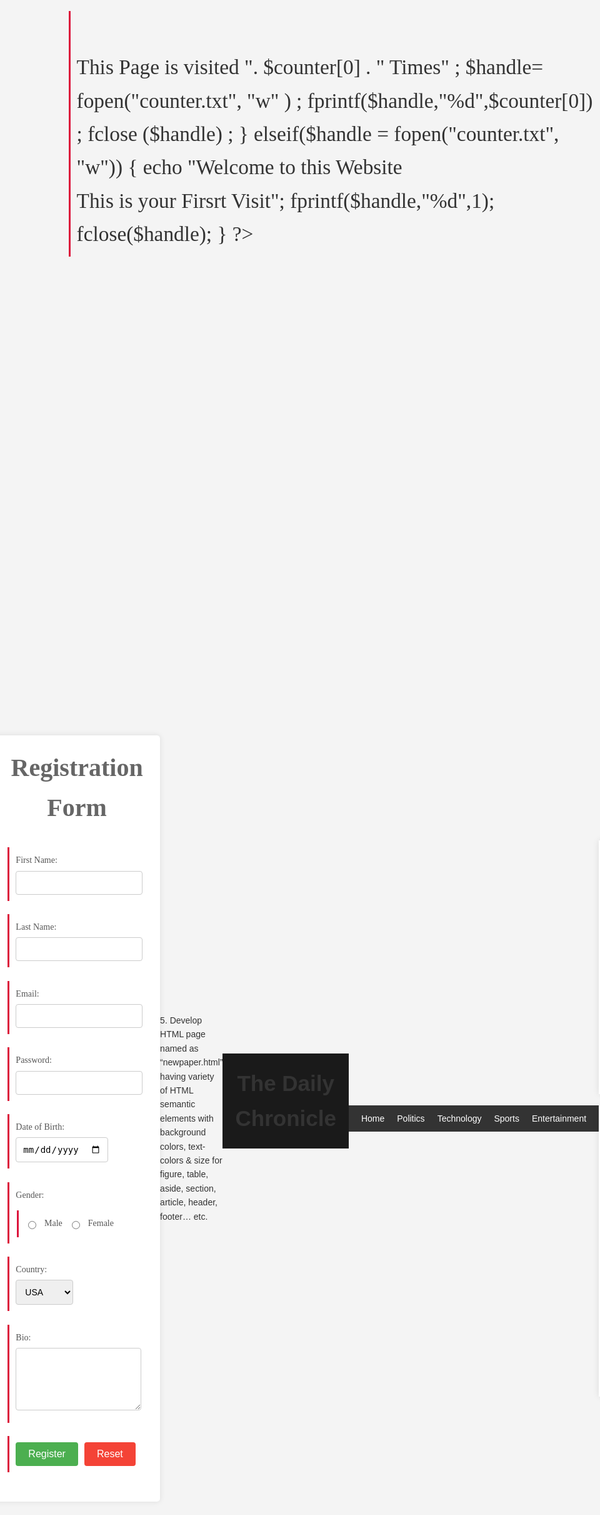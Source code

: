 1.....

<!DOCTYPE html>
<html lang="en">
<head>
<meta charset="UTF-8">
<meta name="viewport" content="width=device-width, initial-scale=1.0">
<title>My First Web Page</title>
</head>
<body>
<marquee>Basic HTML Tags</marquee>
<h1>Heading 1</h1>
<h2>Heading 2</h2>
<h3>Heading 3</h3>
<h4>Heading 4</h4>
<h5>Heading 5</h5>
<h6>Heading 6</h6>
<p>This is a paragraph.</p>
<hr>
<p>This is a paragraph with a <br> line break.</p>
<blockquote>
"This is a block quote."
</blockquote>
<pre>
This is a pre-formatted text.
</pre>
<strong>This is a strong text.</strong>
<p>This is <b>bold</b> text.</p>
<p>This is <i>italicized</i> text.</p>
<p>This is <u>underlined</u> text.</p>
<p>This is <sup>superscript</sup> text.</p>
<p>This is <sub>subscript</sub> text.</p>
</body>
</html>OR
<!DOCTYPE html>
<html lang="en">
<head>
<meta charset="UTF-8">
<meta name="viewport" content="width=device-width, initial-scale=1.0">
<title>My First Web Page</title>
<!-- <style>
body {
font-family: Arial, sans-serif;
line-height: 1.6;
margin: 0;
padding: 20px;
}
</style> -->
<link rel="stylesheet" href="style.css">
</head>
<body>
<marquee>Basic HTML Tags</marquee>
<h1>This is Heading 1</h1>
<h2>This is Heading 2</h2>
<h3>This is Heading 3</h3>
<h4>This is Heading 4</h4>
<h5>This is Heading 5</h5>
<h6>This is Heading 6</h6>
<p>This is a paragraph. It demonstrates the use of the paragraph tag in HTML.
Paragraphs are used to group related content together.</p>
<hr>
<p>This is another paragraph.<br>This text appears on a new line due to the line
break tag.</p>
<blockquote>
This is a block quote. It's often used to highlight quoted text from another source.
</blockquote>
<pre>
This is preformatted text.
It preserves both spaces and
line breaks, making it useful
for displaying code or ASCII art.
</pre>
<p>
Here are examples of logical styles:<br>
<b>Bold text</b><br>
<i>Italic text</i><br>
<u>Underlined text</u><br>
<strong>Strong text</strong><br><em>Emphasized text</em><br>
Text with <sub>subscript</sub> and <sup>superscript</sup>
</p>
</body>
</html>2.Develop the HTML page named as “Table.html” to display your class time table.
a) Provide the title as Time Table with table header and table footer, row-span
and col-span etc.
b) Provide various colour options to the cells (Highlight the lab hours and elective
hours with different colours.)
c) Provide colour options for rows.
<!DOCTYPE html>
<html>
<head>
<title>Time Table</title>
<style>
body {
font-family: Arial, sans-serif;
line-height: 1.6;
margin: 0;
padding: 20px;
}
table {
width: 100%;
}
th, td {
border: 1px solid #ddd;
padding: 8px;
text-align: center;
}
th {
background-color: #f2f2f2;
}
.lab-hours {
background-color: #ffcccb;
}
.elective-hours {
background-color: #90ee90;
}
.lunch {
background-color: #ffd700;
}
.odd-row {
background-color: #f8f8f8;
}
tfoot {
background-color: #e6e6e6;
font-weight: bold;
}
</style>
</head>
<body>
<table><thead>
<tr>
<th colspan="7">Class Time Table</th>
</tr>
<tr>
<th>Time</th>
<th>Monday</th>
<th>Tuesday</th>
<th>Wednesday</th>
<th>Thursday</th>
<th>Friday</th>
<th>Saturday</th>
</tr>
</thead>
<tbody>
<tr>
<td>9:00 - 10:00</td>
<td>UNIX</td>
<td>SE</td>
<td>CN</td>
<td>TC</td>
<td>WP</td>
<td rowspan="6">No Classes</td>
</tr>
<tr class="odd-row">
<td>10:00 - 11:00</td>
<td>SE</td>
<td>UNIX</td>
<td>TC</td>
<td class="elective-hours">UNIX</td>
<td class="elective-hours">RM</td>
</tr>
<tr>
<td>11:00 - 12:00</td>
<td class="lab-hours" colspan="2">CN LAB</td>
<td class="lab-hours" colspan="2">WP LAB</td>
<td class="lab-hours">RM</td>
</tr>
<tr class="odd-row">
<td>12:00 - 13:00</td>
<td class="lunch" colspan="5">Lunch Break</td>
</tr>
<tr>
<td>13:00 - 14:00</td>
<td>TC</td>
<td>UNIX</td>
<td>SE</td>
<td>CN</td>
<td>WP</td></tr>
<tr class="odd-row">
<td>14:00 - 15:00</td>
<td class="elective-hours">UNIX</td>
<td class="elective-hours">RM</td>
<td class="lab-hours" colspan="3">WP LAB</td>
</tr>
</tbody>
<tfoot>
<tr>
<td colspan="7">* Lab hours are highlighted in pink, elective hours in light
green</td>
</tr>
</tfoot>
</table>
</body>
</html>OR
<!DOCTYPE html>
<head>
<title>Time Table</title>
<style>
body {
font-family: Arial, sans-serif;
}
table {
width: 80%;
margin: 20px auto;
border-collapse: collapse;
}
th,
td {
border: 1px solid #ddd;
padding: 8px;
text-align: center;
}
th {
background-color: #f4f4f4;
color: #333;
}
tr:nth-child(even) {
background-color: #f9f9f9;
}
tr:nth-child(odd) {
background-color: #e6f7ff;
}
.lab-hour {
background-color: #ffcccc;
}
.elective-hour {
background-color: #ccffcc;
}
.highlight {
font-weight: bold;
color: #d63384;
}
tfoot {
background-color: #e0e0e0;
font-weight: bold;
}
</style>
</head>
<body>
<h1 style="text-align: center;">Time Table</h1>
<table>
<thead><tr>
<th>Day/Time</th>
<th>9:00 - 10:00</th>
<th>10:00 - 11:00</th>
<th>11:00 - 12:00</th>
<th>12:00 - 1:00</th>
<th>Lunch Break</th>
<th>2:00 - 3:00</th>
<th>3:00 - 4:00</th>
</tr>
</thead>
<tbody>
<tr>
<td>Monday</td>
<td>UNIX</td>
<td>SE</td>
<td class="lab-hour">CN Lab</td>
<td>Elective-RM</td>
<td rowspan="5" class="highlight">Break</td>
<td class="elective-hour">CN</td>
<td>TC</td>
</tr>
<tr>
<td>Tuesday</td>
<td class="elective-hour">Elective-RM</td>
<td>UNIX</td>
<td>SE</td>
<td class="lab-hour">CN Lab</td>
<td>CN</td>
<td>RM</td>
</tr>
<tr>
<td>Wednesday</td>
<td>UNIX</td>
<td class="lab-hour">WP Lab</td>
<td>SE</td>
<td>TC</td>
<td>SN</td>
<td class="elective-hour">Elective-RM</td>
</tr>
<tr>
<td>Thursday</td>
<td>TC</td>
<td>CN</td>
<td>UNIX</td>
<td class="elective-hour">Elective-RM</td>
<td>SE</td>
<td>SE</td>
</tr><tr>
<td>Friday</td>
<td class="lab-hour">WP Lab</td>
<td>SE</td>
<td>UNIX</td>
<td>CN</td>
<td class="elective-hour">Elective-RM</td>
<td>TC</td>
</tr>
</tbody>
<tfoot>
<tr>
<td colspan="8">End of Timetable</td>
</tr>
</tfoot>
</table>
</body>
</html>3. Develop an external style sheet named as “style.css” and provide different
styles for h2, h3, hr, p, div, span, time, img & a tags. Apply different CSS selectors
for tags and demonstrate the significance of each.
3.html
<!DOCTYPE html>
<html lang="en">
<head>
<meta charset="UTF-8">
<meta name="viewport" content="width=device-width, initial-scale=1.0">
<title>Sample Styled Page (No Div)</title>
<link rel="stylesheet" href="style.css">
</head>
<body>
<main id="main-content">
<h2>Welcome to Our Styled Page</h2>
<p>This is a paragraph right after an h2. It demonstrates the adjacent sibling
selector.</p>
<h3>Hover over me!</h3>
<hr>
<p lang="en">This paragraph has a lang attribute, demonstrating the attribute
selector.</p>
<p>Here's a <span class="highlight">highlighted</span> word using the class
selector.</p>
<section>
<p>This paragraph is inside a section, showing the descendant selector.</p>
<span>This span is a direct child of the section.</span>
</section>
<p>The current date and time: <time datetime="2024-08-15">August 15,
2024</time></p>
<p>Notice how the first letter of each paragraph is styled differently.</p>
<article class="special">
<p>This paragraph is inside an article with class="special".</p>
</article>
<img src="https://rymec.edu.in/wp-content/uploads/2023/03/baim5.png"
alt="A placeholder image">
<p>Check out this <a href="https://rymec.edu.in/">link</a> to see different
link states.</p>
</main>
</body>
</html>style.css
/* Element Selector */
h2 {
color: #2c3e50;
font-family: 'Arial', sans-serif;
border-bottom: 2px solid #3498db;
padding-bottom: 10px;
}
/* Element Selector with Pseudo-class */
h3:hover {
color: #e74c3c;
cursor: pointer;
transition: color 0.3s ease;
}
/* Element Selector */
hr {
border: 0;
height: 1px;
background-image: linear-gradient(to right, rgba(0, 0, 0, 0), rgba(0, 0, 0, 0.75), rgba(0,
0, 0, 0));
}
/* Element Selector with Attribute */
p[lang] {
font-style: italic;
}
/* Class Selector */
.highlight {
background-color: #f1c40f;
padding: 5px;
}
/* ID Selector */
#main-content {
max-width: 800px;
margin: 0 auto;
padding: 20px;
background-color: #ecf0f1;
}
/* Descendant Selector */
div p {
line-height: 1.6;
margin-bottom: 15px;
}
/* Child Selector */
div > span {
font-weight: bold;
color: #16a085;
}
/* Adjacent Sibling Selector */
h2 + p {font-size: 1.1em;
color: #7f8c8d;
}
/* Attribute Selector */
time[datetime] {
color: #8e44ad;
font-weight: bold;
}
/* Pseudo-element Selector */
p::first-letter {
font-size: 1.5em;
font-weight: bold;
color: #c0392b;
}
/* Multiple Selectors */
img, a {
border: 1px solid #bdc3c7;
padding: 5px;
}
/* Pseudo-class Selector for Links */
a:link, a:visited {
color: #3498db;
text-decoration: none;
}
a:hover, a:active {
color: #e74c3c;
text-decoration: underline;
}
/* Attribute Selector for Images */
img[alt] {
max-width: 100%;
height: auto;
}
/* Combining Selectors */
div.special p {
text-indent: 20px;
color: #27ae60;
}OR
<!DOCTYPE html>
<html lang="en">
<head>
<meta charset="UTF-8">
<meta name="viewport" content="width=device-width, initial-scale=1.0">
<title>Styled HTML Elements</title>
<link rel="stylesheet" href="style.css">
</head>
<body>
<h2>This is an H2 Heading</h2>
<h3>This is an H3 Heading</h3>
<hr>
<p>This is a paragraph with some <span>highlighted text</span> using a span
element.</p>
<div>
<p>This paragraph is inside a div element with a background color and
padding.</p>
</div>
<time datetime="2024-11-17">November 17, 2024</time>
<p>
Here is an image example:
<img src="https://rymec.edu.in/wp-content/uploads/2023/03/baim5.png"
alt="A RYMEC image">
</p>
<p>
Visit my <a href="https://rymec.edu.in">website</a> for more information.
</p>
</body>
</html>style.css
h2 {
color: blue;
font-size: 24px;
}
h3 {
color: green;
}
hr {
border: 2px solid red;
}
p {
font-size: 18px;
}
div {
background-color: #f0f0f0;
padding: 10px;
}
span {
color: red;
}
time {
font-style: italic;
}
img {
width: 100px;
height: 100px;
}
a {
text-decoration: none;
color: purple;
}4. Develop HTML page named as “registration.html” having variety of HTML input
elements with background colors, table for alignment & provide font colors & size
using CSS styles.
<!DOCTYPE html>
<head>
<title>Registration Form</title>
<style>
body {
font-family: Arial, sans-serif;
background-color: #f0f4f8;
margin: 0;
padding: 20px;
display: flex;
justify-content: center;
align-items: center;
min-height: 100vh;
}
.container {
width: 100%;
max-width: 600px;
background-color: #fff;
padding: 20px;
border-radius: 8px;
box-shadow: 0 0 10px rgba(0, 0, 0, 0.1);
display: flex;
flex-direction: column;
gap: 20px;
}
h2 {
text-align: center;
color: #333;
margin: 0;
}
.form-group {
display: flex;
flex-direction: column;
gap: 5px;
margin-bottom: 10px;
}
label {
font-size: 14px;
color: #555;
}
input[type="text"],
input[type="email"],
input[type="password"],
input[type="date"],
select,
textarea {padding: 10px;
border: 1px solid #ccc;
border-radius: 4px;
font-size: 14px;
}
.gender-options {
display: flex;
gap: 10px;
align-items: center;
}
input[type="submit"],
input[type="reset"] {
padding: 10px 20px;
border: none;
border-radius: 4px;
cursor: pointer;
font-size: 16px;
flex: 1;
}
.button-group {
display: flex;
gap: 10px;
justify-content: center;
}
input[type="submit"] {
background-color: #4CAF50;
color: white;
}
input[type="reset"] {
background-color: #f44336;
color: white;
}
.form-group textarea {
margin-bottom: 10px;
}
</style>
</head>
<body>
<div class="container">
<h2>Registration Form</h2>
<form action="#" method="post">
<div class="form-group">
<label for="firstName">First Name:</label>
<input type="text" id="firstName" name="firstName" required>
</div>
<div class="form-group">
<label for="lastName">Last Name:</label>
<input type="text" id="lastName" name="lastName" required>
</div><div class="form-group">
<label for="email">Email:</label>
<input type="email" id="email" name="email" required>
</div>
<div class="form-group">
<label for="password">Password:</label>
<input type="password" id="password" name="password" required>
</div>
<div class="form-group">
<label for="dob">Date of Birth:</label>
<input type="date" id="dob" name="dob">
</div>
<div class="form-group">
<label>Gender:</label>
<div class="gender-options">
<input type="radio" id="male" name="gender" value="male">
<label for="male">Male</label>
<input type="radio" id="female" name="gender" value="female">
<label for="female">Female</label>
</div>
</div>
<div class="form-group">
<label for="country">Country:</label>
<select id="country" name="country">
<option value="usa">USA</option>
<option value="canada">Canada</option>
<option value="uk">UK</option>
<option value="india">India</option>
</select>
</div>
<div class="form-group">
<label for="bio">Bio:</label>
<textarea id="bio" name="bio" rows="4"></textarea>
</div>
<div class="button-group">
<input type="submit" value="Register">
<input type="reset" value="Reset">
</div>
</form>
</div></body> </html>5. Develop HTML page named as “newpaper.html” having variety of HTML
semantic elements with background colors, text-colors & size for figure, table,
aside, section, article, header, footer… etc.
<!DOCTYPE html>
<html lang="en">
<head>
<meta charset="UTF-8">
<meta name="viewport" content="width=device-width, initial-scale=1.0">
<title>The Daily Chronicle</title>
<style>
body {
font-family: 'Georgia', serif;
line-height: 1.6;
color: #333;
max-width: 1200px;
margin: 0 auto;
padding: 20px;
background-color: #f4f4f4;
}
header {
background-color: #1a1a1a;
color: #fff;
padding: 20px;
text-align: center;
}
header h1 {
margin: 0;
font-size: 2.5em;
}
nav {
background-color: #333;
color: #fff;
padding: 10px;
}
nav ul {
list-style-type: none;
padding: 0;
margin: 0;
display: flex;
justify-content: center;
}
nav ul li {
margin: 0 10px;
}
nav ul li a {
color: #fff;
text-decoration: none;
}
main {display: flex;
margin-top: 20px;
}
section {
flex: 2;
margin-right: 20px;
}
article {
background-color: #fff;
padding: 20px;
margin-bottom: 20px;
box-shadow: 0 0 10px rgba(0,0,0,0.1);
}
article h2 {
color: #1a1a1a;
font-size: 1.8em;
}
aside {
flex: 1;
background-color: #e6e6e6;
padding: 20px;
box-shadow: 0 0 10px rgba(0,0,0,0.1);
}
figure {
margin: 0;
text-align: center;
}
figure img {
max-width: 100%;
height: auto;
}
figcaption {
font-style: italic;
color: #666;
font-size: 0.9em;
}
table {
width: 100%;
border-collapse: collapse;
margin-bottom: 20px;
}
th, td {
border: 1px solid #ddd;
padding: 10px;
text-align: left;
}
th {
background-color: #f2f2f2;
}footer {
background-color: #1a1a1a;
color: #fff;
text-align: center;
padding: 10px;
margin-top: 20px;
}
</style>
</head>
<body>
<header>
<h1>The Daily Chronicle</h1>
</header>
<nav>
<ul>
<li><a href="#">Home</a></li>
<li><a href="#">Politics</a></li>
<li><a href="#">Technology</a></li>
<li><a href="#">Sports</a></li>
<li><a href="#">Entertainment</a></li>
</ul>
</nav>
<main>
<section>
<article>
<h2>Breaking News: Major Technological Breakthrough</h2>
<p>Scientists have announced a groundbreaking discovery in the field of
quantum computing, potentially revolutionizing the tech industry.</p>
<figure>
<img src="https://rymec.edu.in/wp-content/uploads/2023/03/baim5.png"
alt="RYMEC image">
<figcaption>RYMEC</figcaption>
</figure>
</article>
<article>
<h2>Local Sports Team Wins Championship</h2>
<p>In a thrilling match, our local team secured victory in the national
championship, bringing pride to our
city.</p>
<table>
<tr>
<th>Team</th>
<th>Score</th>
</tr>
<tr><td>Local Heroes</td>
<td>3</td>
</tr>
<tr>
<td>Visiting Challengers</td>
<td>2</td>
</tr>
</table>
</article>
</section>
<aside>
<h3>Weather Update</h3>
<p>Expect sunny skies with a high of 75°F (24°C) today.</p>
<h3>Upcoming Events</h3>
<ul>
<li>City Festival - This Weekend</li>
<li>Tech Conference - Next Month</li>
<li>Charity Run - In Two Weeks</li>
</ul>
</aside>
</main>
<footer>
<p>&copy; 2024 The Daily Chronicle. All rights reserved.</p>
</footer>
</body>
</html>6. Apply HTML, CSS and JavaScript to design a simple calculator to perform the
following operations: sum, product, difference, remainder, quotient, power,
square-root and square.
<!DOCTYPE html>
<html lang="en">
<head>
<meta charset="UTF-8">
<meta name="viewport" content="width=device-width, initial-scale=1.0">
<title>Simple Calculator</title>
<style>
body {
font-family: Arial, sans-serif;
display: flex;
justify-content: center;
align-items: center;
height: 100vh;
margin: 0;
background-color: #f0f0f0;
}
.calculator {
background-color: #fff;
border-radius: 8px;
box-shadow: 0 0 10px rgba(0,0,0,0.1);
padding: 20px;
width: 300px;
}
#display {
width: 100%;
height: 40px;
font-size: 1.5em;
text-align: right;
margin-bottom: 10px;
padding: 5px;
box-sizing: border-box;
}
.buttons {
display: grid;
grid-template-columns: repeat(4, 1fr);
gap: 10px;
}
button {
padding: 10px;
font-size: 1.2em;
border: none;
background-color: #e0e0e0;
cursor: pointer;
border-radius: 4px;
}button:hover {
background-color: #d0d0d0;
}
.operator {
background-color: #f0a030;
color: white;
}
.operator:hover {
background-color: #e09020;
}
</style>
</head>
<body>
<div class="calculator">
<input type="text" id="display" readonly>
<div class="buttons">
<button onclick="appendToDisplay('7')">7</button>
<button onclick="appendToDisplay('8')">8</button>
<button onclick="appendToDisplay('9')">9</button>
<button class="operator" onclick="setOperation('+')">&plus;</button>
<button onclick="appendToDisplay('4')">4</button>
<button onclick="appendToDisplay('5')">5</button>
<button onclick="appendToDisplay('6')">6</button>
<button class="operator" onclick="setOperation('-')">&minus;</button>
<button onclick="appendToDisplay('1')">1</button>
<button onclick="appendToDisplay('2')">2</button>
<button onclick="appendToDisplay('3')">3</button>
<button class="operator" onclick="setOperation('*')">&times;</button>
<button onclick="appendToDisplay('0')">0</button>
<button onclick="appendToDisplay('.')">.</button>
<button class="operator" onclick="calculate()">&equals;</button>
<button class="operator" onclick="setOperation('/')">&divide;</button>
<button class="operator" onclick="setOperation('%')">%</button>
<button class="operator" onclick="setOperation('^')">x<sup>y</sup></button>
<button class="operator" onclick="squareRoot()">√</button>
<button class="operator" onclick="square()">x<sup>2</sup></button>
<button onclick="clearDisplay()">C</button>
</div>
</div>
<script>
let display = document.getElementById('display');
let currentValue = '';
let operation = '';
let previousValue = '';
function appendToDisplay(value) {
currentValue += value;
display.value = currentValue;
}
function clearDisplay() {currentValue = '';
operation = '';
previousValue = '';
display.value = '';
}
function setOperation(op) {
if (currentValue !== '') {
if (previousValue !== '') {
calculate();
}
operation = op;
previousValue = currentValue;
currentValue = '';
}
}
function calculate() {
if (previousValue !== '' && currentValue !== '') {
let result;
const prev = parseFloat(previousValue);
const current = parseFloat(currentValue);
switch(operation) {
case '+':
result = prev + current;
break;
case '-':
result = prev - current;
break;
case '*':
result = prev * current;
break;
case '/':
result = prev / current;
break;
case '%':
result = prev % current;
break;
case '^':
result = Math.pow(prev, current);
break;
}
display.value = result;
previousValue = result.toString();
currentValue = '';
operation = '';
}
}
function squareRoot() {if (currentValue !== '') {
const result = Math.sqrt(parseFloat(currentValue));
display.value = result;
currentValue = result.toString();
}
}
function square() {
if (currentValue !== '') {
const result = Math.pow(parseFloat(currentValue), 2);
display.value = result;
currentValue = result.toString();
}
}
</script>
</body>
</html>7. Develop JavaScript program (with HTML/CSS) for:
a) Converting JSON text to JavaScript Object.
b) Convert JSON results into a date.
c) Converting From JSON To CSV and CSV to JSON.
d) Create hash from string using crypto.createHash() method.
<!DOCTYPE html>
<html lang="en">
<head>
<meta charset="UTF-8">
<meta name="viewport" content="width=device-width, initial-scale=1.0">
<title>JSON/CSV Converter and Hash Generator</title>
<script src="https://cdnjs.cloudflare.com/ajax/libs/crypto-js/4.1.1/cryptojs.min.js"></script>
<style>
body {
font-family: Arial, sans-serif;
line-height: 1.6;
margin: 0;
padding: 20px;
background-color: #f4f4f4;
}
.container {
max-width: 800px;
margin: auto;
background: white;
padding: 20px;
border-radius: 5px;
box-shadow: 0 0 10px rgba(0,0,0,0.1);
}
h1 {
color: #333;
}
textarea {
width: 100%;
height: 100px;
margin-bottom: 10px;
}
button {
background-color: #4CAF50;
color: white;
padding: 10px 15px;
border: none;
border-radius: 4px;
cursor: pointer;
margin-right: 10px;
}
button:hover {
background-color: #45a049;}
#result {
margin-top: 20px;
padding: 10px;
background-color: #e7e7e7;
border-radius: 4px;
}
</style>
</head>
<body>
<div class="container">
<h1>JSON/CSV Converter and Hash Generator</h1>
<h2>a) Convert JSON to JavaScript Object</h2>
<textarea id="jsonInput" placeholder="Enter JSON here"></textarea>
<button onclick="convertJsonToObject()">Convert to Object</button>
<h2>b) Convert JSON to Date</h2>
<textarea id="jsonDateInput" placeholder='Enter JSON date string (e.g., {"date":
"2023-05-15T12:00:00Z"})'></textarea>
<button onclick="convertJsonToDate()">Convert to Date</button>
<h2>c) Convert JSON to CSV and CSV to JSON</h2>
<textarea id="dataInput" placeholder="Enter JSON or CSV here"></textarea>
<button onclick="convertJsonToCsv()">JSON to CSV</button>
<button onclick="convertCsvToJson()">CSV to JSON</button>
<h2>d) Create Hash from String</h2>
<textarea id="hashInput" placeholder="Enter string to hash"></textarea>
<button onclick="createHash()">Generate Hash</button>
<div id="result"></div>
</div>
<script>
function convertJsonToObject() {
try {
const jsonInput = document.getElementById('jsonInput').value;
const jsObject = JSON.parse(jsonInput);
document.getElementById('result').innerText = 'Converted Object: ' +
JSON.stringify(jsObject, null, 2);
} catch (error) {
document.getElementById('result').innerText = 'Error: ' + error.message;
}
}
function convertJsonToDate() {
try {
const jsonInput = document.getElementById('jsonDateInput').value;const jsObject = JSON.parse(jsonInput);
const date = new Date(jsObject.date);
document.getElementById('result').innerText = 'Converted Date: ' +
date.toString();
} catch (error) {
document.getElementById('result').innerText = 'Error: ' + error.message;
}
}
function convertJsonToCsv() {
try {
const jsonInput = document.getElementById('dataInput').value;
const jsObject = JSON.parse(jsonInput);
const headers = Object.keys(jsObject[0]);
const csvRows = [
headers.join(','),
...jsObject.map(row => headers.map(fieldName =>
JSON.stringify(row[fieldName])).join(','))
];
const csvString = csvRows.join('\n');
document.getElementById('result').innerText = 'Converted CSV:\n' + csvString;
} catch (error) {
document.getElementById('result').innerText = 'Error: ' + error.message;
}
}
function convertCsvToJson() {
try {
const csvInput = document.getElementById('dataInput').value;
const lines = csvInput.split('\n');
const headers = lines[0].split(',');
const jsonArray = lines.slice(1).map(line => {
const values = line.split(',');
return headers.reduce((obj, header, index) => {
obj[header] = values[index];
return obj;
}, {});
});
document.getElementById('result').innerText = 'Converted JSON:\n' +
JSON.stringify(jsonArray, null, 2);
} catch (error) {
document.getElementById('result').innerText = 'Error: ' + error.message;
}
}
function createHash() {
try {
const input = document.getElementById('hashInput').value;
const hash = CryptoJS.SHA256(input);document.getElementById('result').innerText = 'Generated Hash (SHA-256): ' +
hash;
} catch (error) {
document.getElementById('result').innerText = 'Error: ' + error.message;
}
}
</script>
</body>
</html>8a. Develop a PHP program (with HTML/CSS) to keep track of the number of
visitors visiting the web page and to display this count of visitors, with relevant
headings.
<!DOCTYPE html>
<html> <head> <title> Visitors Count </title></head>
<body bgcolor = "#99CC99">
<div style="position:absolute; top: 200px; left: 100px;
font-size:25pt; font-family: 'Trebuchet MS';">
<?php
if($handle=@fopen("counter.txt","r"))
{
$counter=fscanf($handle,"%d");
fclose($handle);
$counter[0]++;
echo" This is the program to keep track the number of visits for this webpage";
echo" <br /><br /> This Page is visited ". $counter[0] . " Times" ;
$handle= fopen("counter.txt", "w" ) ;
fprintf($handle,"%d",$counter[0]) ;
fclose ($handle) ;
}
elseif($handle = fopen("counter.txt", "w"))
{
echo "Welcome to this Website <br /> This is your Firsrt Visit";
fprintf($handle,"%d",1);
fclose($handle);
}
?>
</div>
<h1> Welcome to CSE </h1>
</body>
</html>8b. Develop a PHP program (with HTML/CSS) to sort the student records which
are stored in the database using selection sort.
<!DOCTYPE html>
<html> <head> <title> Pattern Matching </title>
<style>
table, td, th
{
border: 1px solid red;
text-align: center;
background-color:lightyellow;
border-collapse:collapse;
width: 30%;
padding: 8px;
}
div
{
float: left;
padding: 10px;
margin-left: 1%;
margin-top: 5%;
border-left-style: outset;
border-color: crimson;
font-size:20pt;
font-family: 'Trebuchet MS';
}
</style>
</head>
<body bgcolor = "#CC99CC">
<center><h1> Applying Selection sort on Student Data in Data Base </h1> </center><hr />
<?php
$con=mysqli_connect("localhost:3306","root","","Bhagath") or die(mysql_error());
echo "<div>Student Details after Applying </br>Selection Sort is as follows </br>";
echo "<table><tr><th>USN</th><th>NAME</th><th>SEM</th></tr>";
$sel="select *from student";
$qh=mysqli_query($con,$sel);
$rowcount=mysqli_num_rows($qh);
if($rowcount>0)
{
$fetchedarray=mysqli_fetch_all($qh,MYSQLI_ASSOC);
for($i = 0; $i < $rowcount-1; $i++)
{
$minimum = $i;
for($j = $i+1; $j < $rowcount; $j++)
{
if(strcmp($fetchedarray[$j]['usn'],$fetchedarray[$minimum]['usn'])<=0)
{
$minimum = $j;
}}
$temp=$fetchedarray[$minimum];
$fetchedarray[$minimum]=$fetchedarray[$i];
$fetchedarray[$i]=$temp;
}
$i=0;
while($i<$rowcount)
{
echo "<tr><td>",$fetchedarray[$i]['usn'],"</td><td>",$fetchedarray[$i]['name'],
"</td><td>",$fetchedarray[$i]['sem'],"</tr>";
$i++;
}
}
else
echo "<tr><td colspan=3> No Records Found </td></tr>";
mysqli_free_result($qh);
echo "</table>";
echo "Total No of Student Records in DB : $rowcount </div>";
?>
<div> Enter New Student Record Here </ br>
<form method="post">
<table>
<tr><th>USN</th><th>NAME</th><th>SEM</th></tr>
<tr>
<td><input type="text" name="tusn" /></td>
<td><input type="text" name="tname" /></td>
<td><input type="text" name="tsem" /></td>
</tr>
<tr>
<td><input type="submit" name="submit" value="Save"></td>
<td><input type="reset" value="Clear"></td>
</tr>
</table>
</form>
<?php
if(isset($_POST['submit'])) // it checks submit is clicked
{
$usn = $_POST['tusn'];
$name = $_POST['tname'];
$sem = $_POST['tsem'];
if($usn=="" or $name=="" or $sem=="")
echo "Enter Valid Input ";
else
{
$insert="insert into student values('$usn','$name','$sem')";
$qh=mysqli_query($con,$insert) or die(mysql_error());
if($qh)
{$secondswait=2;
echo "Student details Saved Successfully";
echo '<meta http-equiv="refresh" content="'.$secondswait.'">';
}
}
}
echo "</div>";
?>9. Develop jQuery script (with HTML/CSS) for:
a. Appends the content at the end of the existing paragraph and list.
b. Change the state of the element with CSS style using animate() method.
c. Change the color of any div that is animated.
<!DOCTYPE html>
<html lang="en">
<head>
<meta charset="UTF-8">
<meta name="viewport" content="width=device-width, initial-scale=1.0">
<title>jQuery Append, Animate, and Color Change Demo</title>
<script src="https://code.jquery.com/jquery-3.6.0.min.js"></script>
<style>
body {
font-family: Arial, sans-serif;
line-height: 1.6;
margin: 0;
padding: 20px;
background-color: #f4f4f4;
}
.container {
max-width: 800px;
margin: auto;
background: white;
padding: 20px;
border-radius: 5px;
box-shadow: 0 0 10px rgba(0,0,0,0.1);
}
h1, h2 {
color: #333;
}
.box {
width: 100px;
height: 100px;
background-color: #3498db;
margin: 20px 0;
}
button {
padding: 10px 15px;
background-color: #2ecc71;
color: white;
border: none;
border-radius: 5px;
cursor: pointer;
margin-right: 10px;
}
button:hover {
background-color: #27ae60;
}</style>
</head>
<body>
<div class="container">
<h1>jQuery Demonstration</h1>
<h2>a. Append Content</h2>
<p id="existingParagraph">This is an existing paragraph. </p>
<ul id="existingList">
<li>Existing item 1</li>
<li>Existing item 2</li>
</ul>
<button id="appendButton">Append Content</button>
<h2>b. Animate Element</h2>
<div id="animateBox" class="box"></div>
<button id="animateButton">Animate Box</button>
<h2>c. Change Color of Animated Div</h2>
<div id="colorBox" class="box"></div>
<button id="colorAnimateButton">Animate and Change Color</button>
</div>
<script>
$(document).ready(function() {
// a. Append content
$("#appendButton").click(function() {
$("#existingParagraph").append("This content is appended.");
$("#existingList").append("<li>Appended item</li>");
});
// b. Animate element
$("#animateButton").click(function() {
$("#animateBox").animate({
width: "200px",
height: "200px",
opacity: 0.5
}, 1000);
});
// c. Animate and change color
$("#colorAnimateButton").click(function() {
$("#colorBox").animate({
width: "200px",
height: "200px"
}, {
duration: 1000,
step: function(now, fx) {
if (fx.prop === "width") {$(this).css("background-color", `rgb(${Math.round(now)}, 52, 219)`);
}
}
});
});
});
</script>
</body>
</html>10. Develop a JavaScript program with Ajax (with HTML/CSS) for:
a. Use ajax() method (without Jquery) to add the text content from the text file by
sending ajax request.
b. Use ajax() method (with Jquery) to add the text content from the text file by
sending ajax request.
c. Illustrate the use of getJSON() method in jQuery.
d. Illustrate the use of parseJSON() method to display JSON values.
<!DOCTYPE html>
<html lang="en">
<head>
<meta charset="UTF-8">
<meta name="viewport" content="width=device-width, initial-scale=1.0">
<title>Ajax Demo Program</title>
<script
src="https://cdnjs.cloudflare.com/ajax/libs/jquery/3.6.0/jquery.min.js"></script>
<style>
body {
font-family: Arial, sans-serif;
line-height: 1.6;
margin: 0;
padding: 20px;
background-color: #f4f4f4;
}
.container {
max-width: 800px;
margin: auto;
background: white;
padding: 20px;
border-radius: 5px;
box-shadow: 0 0 10px rgba(0,0,0,0.1);
}
h1 {
color: #333;
}
h2 {
color: #666;
}
button {
background-color: #4CAF50;
border: none;
color: white;
padding: 10px 20px;
text-align: center;
text-decoration: none;
display: inline-block;
font-size: 16px;
margin: 4px 2px;
cursor: pointer;border-radius: 4px;
}
pre {
background-color: #f8f8f8;
border: 1px solid #ddd;
border-radius: 4px;
padding: 10px;
white-space: pre-wrap;
word-wrap: break-word;
}
</style>
</head>
<body>
<div class="container">
<h1>Ajax Demo Program</h1>
<h2>a. Ajax-like operation without jQuery</h2>
<button onclick="operationWithoutJQuery()">Perform Operation (without
jQuery)</button>
<pre id="result-a"></pre>
<h2>b. Ajax-like operation with jQuery</h2>
<button onclick="operationWithJQuery()">Perform Operation (with
jQuery)</button>
<pre id="result-b"></pre>
<h2>c. jQuery-like getJSON() method</h2>
<button onclick="getJSONOperation()">Get JSON</button>
<pre id="result-c"></pre>
<h2>d. jQuery parseJSON() method</h2>
<button onclick="parseJSONExample()">Parse JSON</button>
<pre id="result-d"></pre>
</div>
<script>
// Simulated data
const simulatedData = {
text: "This is a sample text from a simulated server response.",
json: {
name: "John Doe",
age: 30,
city: "New York"
}
};
// a. Ajax-like operation without jQuery
function operationWithoutJQuery() {
setTimeout(function() {document.getElementById("result-a").textContent = simulatedData.text;
}, 500);
}
// b. Ajax-like operation with jQuery
function operationWithJQuery() {
$.Deferred(function(deferred) {
setTimeout(function() {
deferred.resolve(simulatedData.text);
}, 500);
}).done(function(result) {
$("#result-b").text(result);
});
}
// c. jQuery-like getJSON() method
function getJSONOperation() {
$.Deferred(function(deferred) {
setTimeout(function() {
deferred.resolve(simulatedData.json);
}, 500);
}).done(function(result) {
$("#result-c").text(JSON.stringify(result, null, 2));
});
}
// d. jQuery parseJSON() method
function parseJSONExample() {
var jsonString = JSON.stringify(simulatedData.json);
var jsonObject = $.parseJSON(jsonString);
$("#result-d").text(JSON.stringify(jsonObject, null, 2));
}
</script>
</body>
</html>
